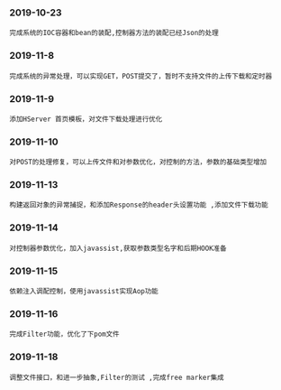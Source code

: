 
### 2019-10-23
    完成系统的IOC容器和bean的装配,控制器方法的装配已经Json的处理

### 2019-11-8
    完成系统的异常处理，可以实现GET，POST提交了，暂时不支持文件的上传下载和定时器
    
### 2019-11-9
    添加HServer 首页模板，对文件下载处理进行优化
    
### 2019-11-10
    对POST的处理修复，可以上传文件和对参数优化，对控制的方法，参数的基础类型增加

### 2019-11-13        
    构建返回对象的异常捕捉，和添加Response的header头设置功能 ,添加文件下载功能
    
### 2019-11-14
    对控制器参数优化，加入javassist,获取参数类型名字和后期HOOK准备      

### 2019-11-15
    依赖注入调配控制，使用javassist实现Aop功能 
    
### 2019-11-16
    完成Filter功能，优化了下pom文件

### 2019-11-18
    调整文件接口，和进一步抽象,Filter的测试 ,完成free marker集成